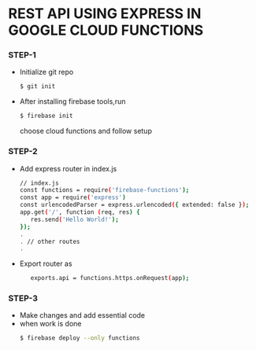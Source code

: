 # REST API USING EXPRESS IN GOOGLE CLOUD FUNCTIONS


### STEP-1

  - Initialize git repo
    ```sh
    $ git init
    ```
  - After installing firebase tools,run 
    ```sh
    $ firebase init
    ```
    choose cloud functions and follow setup

### STEP-2
  - Add express router in index.js
     ```sh
     // index.js
     const functions = require('firebase-functions');
     const app = require('express')
     const urlencodedParser = express.urlencoded({ extended: false });
     app.get('/', function (req, res) {
        res.send('Hello World!');
    });
    .
    . // other routes
    .
    ```
  - Export router as
     ```sh
        exports.api = functions.https.onRequest(app);
    ```
  

### STEP-3
  - Make changes and add essential code
  - when work is done 
    ```sh
    $ firebase deploy --only functions
    ```
    





  
